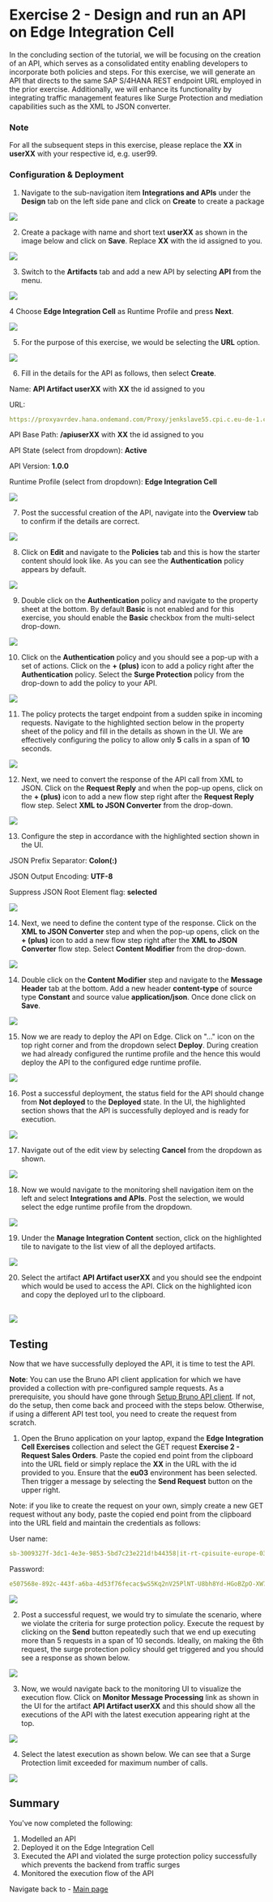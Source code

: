 # Exercise 2 - Design and run an API on Edge Integration Cell

In the concluding section of the tutorial, we will be focusing on the creation of an API, which serves as a consolidated entity enabling developers to incorporate both policies and steps. For this exercise, we will generate an API that directs to the same SAP S/4HANA REST endpoint URL employed in the prior exercise. Additionally, we will enhance its functionality by integrating traffic management features like Surge Protection and mediation capabilities such as the XML to JSON converter.

### Note

For all the subsequent steps in this exercise, please replace the **XX** in **userXX** with your respective id, e.g. user99.

### Configuration & Deployment

1. Navigate to the sub-navigation item **Integrations and APIs** under the **Design** tab on the left side pane and click on **Create** to create a package

![](/exercises/ex4/images/04_01_0010.png)

2. Create a package with name and short text **userXX** as shown in the image below and click on **Save**. Replace **XX** with the id assigned to you.

![](/exercises/ex4/images/00-02-SavePackage.png)

3. Switch to the **Artifacts** tab and add a new API by selecting **API** from the menu.

![](/exercises/ex4/images/04_03_0010.png)

4 Choose **Edge Integration Cell** as Runtime Profile and press **Next**.

![](/exercises/ex4/images/04_04_0009.png)

5. For the purpose of this exercise, we would be selecting the **URL** option.

![](/exercises/ex4/images/04_04_0010.png)

6. Fill in the details for the API as follows, then select **Create**.

Name: **API Artifact userXX** with **XX** the id assigned to you

URL:
```yaml 
https://proxyavrdev.hana.ondemand.com/Proxy/jenkslave55.cpi.c.eu-de-1.cloud.sap/9912/sap/bc/srt/scs_ext/sap/salesorderbulkrequest_in
```

API Base Path: **/apiuserXX** with **XX** the id assigned to you

API State (select from dropdown): **Active**

API Version: **1.0.0**

Runtime Profile (select from dropdown): **Edge Integration Cell**

![](/exercises/ex4/images/04_05_0010.png)

7. Post the successful creation of the API, navigate into the **Overview** tab to confirm if the details are correct.

![](/exercises/ex4/images/04_06_0010.png)

8. Click on **Edit** and navigate to the **Policies** tab and this is how the starter content should look like. As you can see the **Authentication** policy appears by default. 

![](/exercises/ex4/images/04_07_01_0010.png)

9. Double click on the **Authentication** policy and navigate to the property sheet at the bottom. By default **Basic** is not enabled and for this exercise, you should enable the **Basic** checkbox from the multi-select drop-down.

![](/exercises/ex4/images/04_07_02_0010.png)

10. Click on the **Authentication** policy and you should see a pop-up with a set of actions. Click on the **+ (plus)** icon to add a policy right after the **Authentication** policy. Select the **Surge Protection** policy from the drop-down to add the policy to your API.

![](/exercises/ex4/images/04_08_0010.png)

11. The policy protects the target endpoint from a sudden spike in incoming requests. Navigate to the highlighted section below in the property sheet of the policy and fill in the details as shown in the UI. We are effectively configuring the policy to allow only **5** calls in a span of **10** seconds.

![](/exercises/ex4/images/04_09_0010.png)

12. Next, we need to convert the response of the API call from XML to JSON. Click on the **Request Reply** and when the pop-up opens, click on the **+ (plus)** icon to add a new flow step right after the **Request Reply** flow step. Select **XML to JSON Converter** from the drop-down.

![](/exercises/ex4/images/04_10_01_0010.png)

13. Configure the step in accordance with the highlighted section shown in the UI.

JSON Prefix Separator: **Colon(:)**

JSON Output Encoding: **UTF-8**

Suppress JSON Root Element flag: **selected**

![](/exercises/ex4/images/04_10_02_0010.png)

14. Next, we need to define the content type of the response. Click on the **XML to JSON Converter** step and when the pop-up opens, click on the **+ (plus)** icon to add a new flow step right after the **XML to JSON Converter** flow step. Select **Content Modifier** from the drop-down.

![](/exercises/ex4/images/04_10_03_0010.png)

14. Double click on the **Content Modifier** step and navigate to the **Message Header** tab at the bottom. Add a new header **content-type** of source type **Constant** and source value **application/json**. Once done click on **Save**.

![](/exercises/ex4/images/04_10_04_0010.png)

15. Now we are ready to deploy the API on Edge. Click on "..." icon on the top right corner and from the dropdown select **Deploy**. During creation we had already configured the runtime profile and the hence this would deploy the API to the configured edge runtime profile.

![](/exercises/ex4/images/04_11_0010.png)

16. Post a successful deployment, the status field for the API should change from **Not deployed** to the **Deployed** state. In the UI, the highlighted section shows that the API is successfully deployed and is ready for execution.

![](/exercises/ex4/images/04_12_0010.png)

17. Navigate out of the edit view by selecting **Cancel** from the dropdown as shown.

![](/exercises/ex4/images/04_13_0010.png)

18. Now we would navigate to the monitoring shell navigation item on the left and select **Integrations and APIs**. Post the selection, we would select the edge runtime profile from the dropdown.

![](/exercises/ex4/images/04_14_0010.png)

19. Under the **Manage Integration Content** section, click on the highlighted tile to navigate to the list view of all the deployed artifacts.

![](/exercises/ex4/images/04_15_0010.png)

20. Select the artifact **API Artifact userXX** and you should see the endpoint which would be used to access the API. Click on the highlighted icon and copy the deployed url to the clipboard.

<br>![](/exercises/ex4/images/04_16_0010.png)

## Testing

Now that we have successfully deployed the API, it is time to test the API.

**Note**: You can use the Bruno API client application for which we have provided a collection with pre-configured sample requests. As a prerequisite, you should have gone through [Setup Bruno API client](../prep/). If not, do the setup, then come back and proceed with the steps below. Otherwise, if using a different API test tool, you need to create the request from scratch.

1. Open the Bruno application on your laptop, expand the **Edge Integration Cell Exercises** collection and select the GET request **Exercise 2 - Request Sales Orders**. Paste the copied end point from the clipboard into the URL field or simply replace the **XX** in the URL with the id provided to you. Ensure that the **eu03** environment has been selected. Then trigger a message by selecting the **Send Request** button on the upper right.

Note: if you like to create the request on your own, simply create a new GET request without any body, paste the copied end point from the clipboard into the URL field and maintain the credentials as follows:

User name:
```yaml 
sb-3009327f-3dc1-4e3e-9853-5bd7c23e221d!b44358|it-rt-cpisuite-europe-03!b18631
```

Password:
```yaml 
e507568e-892c-443f-a6ba-4d53f76fecac$wS5Kq2nV25PlNT-U8bh8Yd-HGoBZpO-XW7Za9X3URE0=
```

![](/exercises/ex4/images/04_19_0010.png)

2. Post a successful request, we would try to simulate the scenario, where we violate the criteria for surge protection policy. Execute the request by clicking on the **Send** button repeatedly such that we end up executing more than 5 requests in a span of 10 seconds. Ideally, on making the 6th request, the surge protection policy should get triggered and you should see a response as shown below. 

![](/exercises/ex4/images/04_20_0010.png)

3. Now, we would navigate back to the monitoring UI to visualize the execution flow. Click on **Monitor Message Processing** link as shown in the UI for the artifact **API Artifact userXX** and this should show all the executions of the API with the latest execution appearing right at the top.

![](/exercises/ex4/images/04_21_0010.png)

4. Select the latest execution as shown below. We can see that a Surge Protection limit exceeded for maximum number of calls.

![](/exercises/ex4/images/04_22_0010.png)


## Summary

You've now completed the following:

1. Modelled an API
2. Deployed it on the Edge Integration Cell
3. Executed the API and violated the surge protection policy successfully which prevents the backend from traffic surges
4. Monitored the execution flow of the API 

Navigate back to - [Main page](/README.md)
